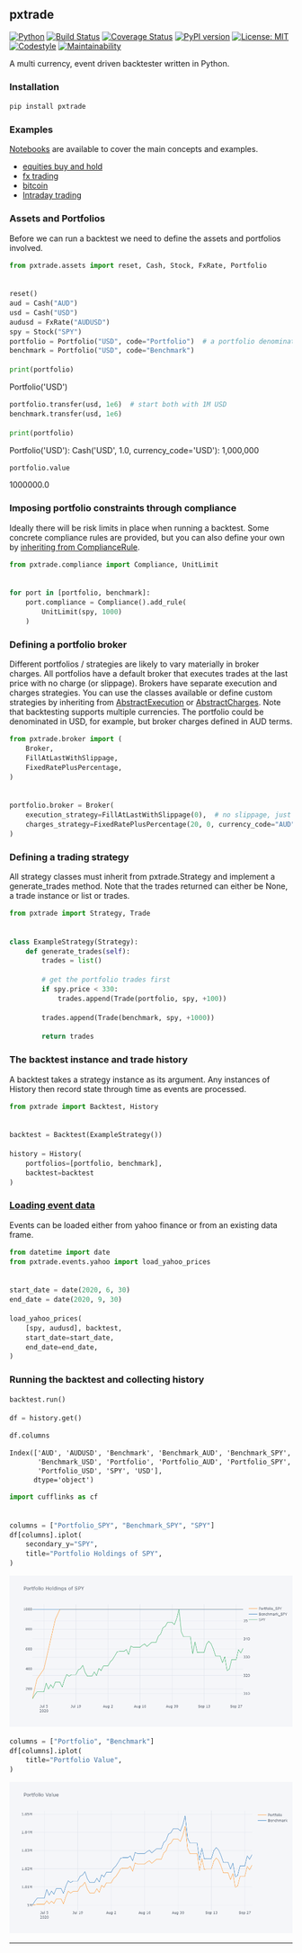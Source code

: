 ## pxtrade
[![Python](https://img.shields.io/badge/python-v3-brightgreen.svg)](https://www.python.org/)
[![Build Status](https://travis-ci.org/simongarisch/pxtrade.svg?branch=master)](https://travis-ci.org/simongarisch/pxtrade)
[![Coverage Status](https://coveralls.io/repos/github/simongarisch/pxtrade/badge.svg)](https://coveralls.io/github/simongarisch/pxtrade?branch=master)
[![PyPI version](https://badge.fury.io/py/pxtrade.svg)](https://badge.fury.io/py/pxtrade)
[![License: MIT](https://img.shields.io/badge/License-MIT-brightgreen.svg)](https://opensource.org/licenses/MIT)
[![Codestyle](https://img.shields.io/badge/code%20style-black-000000.svg)](https://github.com/psf/black)
[![Maintainability](https://api.codeclimate.com/v1/badges/22d56bf02ecbd8ccea22/maintainability)](https://codeclimate.com/github/simongarisch/pxtrade/maintainability)

A multi currency, event driven backtester written in Python.


### Installation
```bash
pip install pxtrade
```

### Examples
[Notebooks](https://github.com/simongarisch/pxtrade/tree/master/notes) are available to cover the main concepts and examples.
-  [equities buy and hold](https://github.com/simongarisch/pxtrade/blob/master/notes/06%20Example%20-%20Buy%20And%20Hold.ipynb)
-  [fx trading](https://github.com/simongarisch/pxtrade/blob/master/notes/08%20Example%20-%20FX.ipynb)
-  [bitcoin](https://github.com/simongarisch/pxtrade/blob/master/notes/09%20Example%20-%20Bitcoin.ipynb)
-  [Intraday trading](https://github.com/simongarisch/pxtrade/blob/master/notes/11%20Example%20-%20FX%20Intraday%20with%20Benchmark.ipynb)

### Assets and Portfolios
Before we can run a backtest we need to define the assets and portfolios involved.
```python
from pxtrade.assets import reset, Cash, Stock, FxRate, Portfolio


reset()
aud = Cash("AUD")
usd = Cash("USD")
audusd = FxRate("AUDUSD")
spy = Stock("SPY")
portfolio = Portfolio("USD", code="Portfolio")  # a portfolio denominated in USD
benchmark = Portfolio("USD", code="Benchmark")

print(portfolio)
```
Portfolio('USD')
    


```python
portfolio.transfer(usd, 1e6)  # start both with 1M USD
benchmark.transfer(usd, 1e6)

print(portfolio)
```
Portfolio('USD'):
Cash('USD', 1.0, currency_code='USD'): 1,000,000
    

```python
portfolio.value
```
1000000.0



### Imposing portfolio constraints through compliance
Ideally there will be risk limits in place when running a backtest. Some concrete compliance rules are provided, but you can also define your own by [inheriting from ComplianceRule](https://github.com/simongarisch/pxtrade/blob/master/notes/02%20The%20Trade%20Lifecycle.ipynb).

```python
from pxtrade.compliance import Compliance, UnitLimit


for port in [portfolio, benchmark]:
    port.compliance = Compliance().add_rule(
        UnitLimit(spy, 1000)
    )
```

### Defining a portfolio broker
Different portfolios / strategies are likely to vary materially in broker charges. All portfolios have a default broker that executes trades at the last price with no charge (or slippage). Brokers have separate execution and charges strategies. You can use the classes available or define custom strategies by inheriting from  [AbstractExecution](https://github.com/simongarisch/pxtrade/blob/master/pxtrade/broker/execution.py#L6) or [AbstractCharges](https://github.com/simongarisch/pxtrade/blob/master/pxtrade/broker/charges.py#L8). Note that backtesting supports multiple currencies. The portfolio could be denominated in USD, for example, but broker charges defined in AUD terms.


```python
from pxtrade.broker import (
    Broker, 
    FillAtLastWithSlippage,
    FixedRatePlusPercentage,
)


portfolio.broker = Broker(
    execution_strategy=FillAtLastWithSlippage(0),  # no slippage, just fill at last
    charges_strategy=FixedRatePlusPercentage(20, 0, currency_code="AUD")  # fixed charge of AUD 20 per trade.
)
```

### Defining a trading strategy
All strategy classes must inherit from pxtrade.Strategy and implement a generate_trades method. Note that the trades returned can either be None, a trade instance or list or trades.

```python
from pxtrade import Strategy, Trade 


class ExampleStrategy(Strategy):
    def generate_trades(self):
        trades = list()

        # get the portfolio trades first
        if spy.price < 330:
            trades.append(Trade(portfolio, spy, +100))

        trades.append(Trade(benchmark, spy, +1000))

        return trades
```

### The backtest instance and trade history
A backtest takes a strategy instance as its argument. Any instances of History then record state through time as events are processed.

```python
from pxtrade import Backtest, History


backtest = Backtest(ExampleStrategy())

history = History(
    portfolios=[portfolio, benchmark],
    backtest=backtest
)
```

### [Loading event data](https://github.com/simongarisch/pxtrade/blob/master/notes/05%20Bulk%20Event%20Loads.ipynb)
Events can be loaded either from yahoo finance or from an existing data frame.

```python
from datetime import date
from pxtrade.events.yahoo import load_yahoo_prices


start_date = date(2020, 6, 30)
end_date = date(2020, 9, 30)

load_yahoo_prices(
    [spy, audusd], backtest,
    start_date=start_date,
    end_date=end_date,
)
```

### Running the backtest and collecting history

```python
backtest.run()

df = history.get()
```

```python
df.columns
```
    Index(['AUD', 'AUDUSD', 'Benchmark', 'Benchmark_AUD', 'Benchmark_SPY',
           'Benchmark_USD', 'Portfolio', 'Portfolio_AUD', 'Portfolio_SPY',
           'Portfolio_USD', 'SPY', 'USD'],
          dtype='object')

```python
import cufflinks as cf


columns = ["Portfolio_SPY", "Benchmark_SPY", "SPY"]
df[columns].iplot(
    secondary_y="SPY",
    title="Portfolio Holdings of SPY",
)
```
![holdings](https://github.com/simongarisch/pxtrade/blob/master/notes/portfolio_holdings_of_spy.png?raw=true)


```python
columns = ["Portfolio", "Benchmark"]
df[columns].iplot(
    title="Portfolio Value",
)
```
![holdings](https://github.com/simongarisch/pxtrade/blob/master/notes/portfolio_value.png?raw=true)

***
